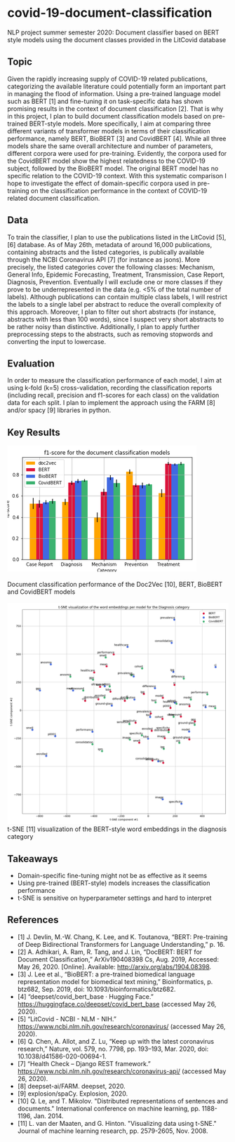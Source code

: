 # covid-19-document-classification
NLP project summer semester 2020: Document classifier based on BERT style models using the document classes provided in the LitCovid database

## Topic
Given the rapidly increasing supply of COVID-19 related publications, categorizing the available literature could potentially form an important part in managing the flood of information. Using a pre-trained language model such as BERT [1] and fine-tuning it on task-specific data has shown promising results in the context of document classification [2]. That is why in this project, I plan to build document classification models based on pre-trained BERT-style models. More specifically, I aim at comparing three different variants of transformer models in terms of their classification performance, namely BERT, BioBERT [3] and CovidBERT [4]. While all three models share the same overall architecture and number of parameters, different corpora were used for pre-training. Evidently, the corpora used for the CovidBERT model show the highest relatedness to the COVID-19 subject, followed by the BioBERT model. The original BERT model has no specific relation to the COVID-19 context. With this systematic comparison I hope to investigate the effect of domain-specific corpora used in pre-training on the classification performance in the context of COVID-19 related document classification.


## Data 
To train the classifier, I plan to use the publications listed in the LitCovid [5], [6] database. As of May 26th, metadata of around 16,000 publications, containing abstracts and the listed categories, is publically available through the NCBI Coronavirus API [7] (for instance as jsons). More precisely, the listed categories cover the following classes: Mechanism, General Info, Epidemic Forecasting, Treatment, Transmission, Case Report, Diagnosis, Prevention. Eventually I will exclude one or more classes if they prove to be underrepresented in the data (e.g. <5% of the total number of labels). Although publications can contain multiple class labels, I will restrict the labels to a single label per abstract to reduce the overall complexity of this approach. Moreover, I plan to filter out short abstracts (for instance, abstracts with less than 100 words), since I suspect very short abstracts to be rather noisy than distinctive. Additionally, I plan to apply further preprocessing steps to the abstracts, such as removing stopwords and converting the input to lowercase.


## Evaluation 
In order to measure the classification performance of each model, I aim at using k-fold (k=5) cross-validation, recording the classification reports (including recall, precision and f1-scores for each class) on the validation data for each split. I plan to implement the approach using the FARM [8] and/or spacy [9] libraries in python.

## Key Results 

![Document classification performance of the Doc2Vec, BERT, BioBERT and CovidBERT models](./data/visualization/f1-score-document-classification-results.png?raw=true "Title")
<br> <br>
Document classification performance of the Doc2Vec [10], BERT, BioBERT and CovidBERT models
<br> <br>
![t-SNE visualization of the BERT-style word embeddings in the diagnosis category](./data/visualization/Diagnosis_tsne_plot.png?raw=true "Title")
t-SNE [11] visualization of the BERT-style word embeddings in the diagnosis category

## Takeaways 

- Domain-specific fine-tuning might not be as effective as it seems 
- Using pre-trained (BERT-style) models increases the classification performance 
- t-SNE is sensitive on hyperparameter settings and hard to interpret

## References
- [1]    J. Devlin, M.-W. Chang, K. Lee, and K. Toutanova, “BERT: Pre-training of Deep Bidirectional Transformers for Language Understanding,” p. 16.
- [2]    A. Adhikari, A. Ram, R. Tang, and J. Lin, “DocBERT: BERT for Document Classification,” ArXiv190408398 Cs, Aug. 2019, Accessed: May 26, 2020. [Online]. Available: http://arxiv.org/abs/1904.08398.
- [3]    J. Lee et al., “BioBERT: a pre-trained biomedical language representation model for biomedical text mining,” Bioinformatics, p. btz682, Sep. 2019, doi: 10.1093/bioinformatics/btz682.
- [4]    “deepset/covid_bert_base · Hugging Face.” https://huggingface.co/deepset/covid_bert_base (accessed May 26, 2020).
- [5]    “LitCovid - NCBI - NLM - NIH.” https://www.ncbi.nlm.nih.gov/research/coronavirus/ (accessed May 26, 2020).
- [6]    Q. Chen, A. Allot, and Z. Lu, “Keep up with the latest coronavirus research,” Nature, vol. 579, no. 7798, pp. 193–193, Mar. 2020, doi: 10.1038/d41586-020-00694-1.
- [7]    “Health Check – Django REST framework.” https://www.ncbi.nlm.nih.gov/research/coronavirus-api/ (accessed May 26, 2020).
- [8]    deepset-ai/FARM. deepset, 2020.
- [9]    explosion/spaCy. Explosion, 2020.
- [10]   Q. Le, and T. Mikolov. "Distributed representations of sentences and documents." International conference on machine learning, pp. 1188-1196, Jan. 2014.
- [11]   L. van der Maaten, and G. Hinton. "Visualizing data using t-SNE." Journal of machine learning research, pp. 2579-2605, Nov. 2008.
